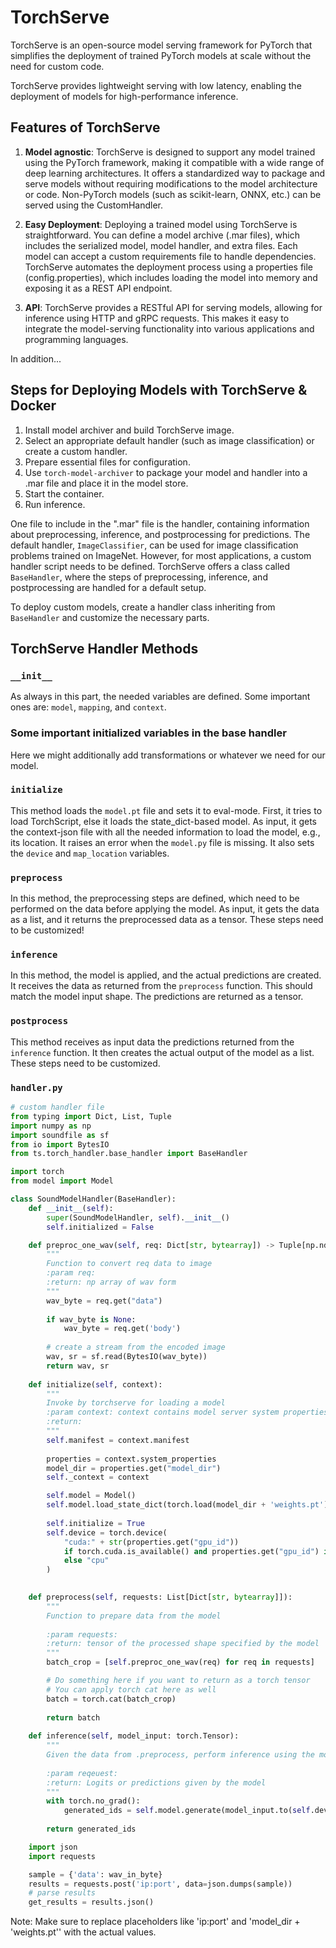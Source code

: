 # TorchServe

TorchServe is an open-source model serving framework for PyTorch that simplifies the deployment of trained PyTorch models at scale without the need for custom code.

TorchServe provides lightweight serving with low latency, enabling the deployment of models for high-performance inference.

## Features of TorchServe

1. **Model agnostic**: TorchServe is designed to support any model trained using the PyTorch framework, making it compatible with a wide range of deep learning architectures. It offers a standardized way to package and serve models without requiring modifications to the model architecture or code. Non-PyTorch models (such as scikit-learn, ONNX, etc.) can be served using the CustomHandler.

2. **Easy Deployment**: Deploying a trained model using TorchServe is straightforward. You can define a model archive (.mar files), which includes the serialized model, model handler, and extra files. Each model can accept a custom requirements file to handle dependencies. TorchServe automates the deployment process using a properties file (config.properties), which includes loading the model into memory and exposing it as a REST API endpoint.

3. **API**: TorchServe provides a RESTful API for serving models, allowing for inference using HTTP and gRPC requests. This makes it easy to integrate the model-serving functionality into various applications and programming languages.

In addition...

## Steps for Deploying Models with TorchServe & Docker

1. Install model archiver and build TorchServe image.
2. Select an appropriate default handler (such as image classification) or create a custom handler.
3. Prepare essential files for configuration.
4. Use `torch-model-archiver` to package your model and handler into a .mar file and place it in the model store.
5. Start the container.
6. Run inference.

One file to include in the ".mar" file is the handler, containing information about preprocessing, inference, and postprocessing for predictions. The default handler, `ImageClassifier`, can be used for image classification problems trained on ImageNet. However, for most applications, a custom handler script needs to be defined. TorchServe offers a class called `BaseHandler`, where the steps of preprocessing, inference, and postprocessing are handled for a default setup.

To deploy custom models, create a handler class inheriting from `BaseHandler` and customize the necessary parts.


## TorchServe Handler Methods

### `__init__`

As always in this part, the needed variables are defined. Some important ones are: `model`, `mapping`, and `context`.

### Some important initialized variables in the base handler

Here we might additionally add transformations or whatever we need for our model.

### `initialize`

This method loads the `model.pt` file and sets it to eval-mode. First, it tries to load TorchScript, else it loads the state_dict-based model. As input, it gets the context-json file with all the needed information to load the model, e.g., its location. It raises an error when the `model.py` file is missing. It also sets the `device` and `map_location` variables.

### `preprocess`

In this method, the preprocessing steps are defined, which need to be performed on the data before applying the model. As input, it gets the data as a list, and it returns the preprocessed data as a tensor. These steps need to be customized!

### `inference`

In this method, the model is applied, and the actual predictions are created. It receives the data as returned from the `preprocess` function. This should match the model input shape. The predictions are returned as a tensor.

### `postprocess`

This method receives as input data the predictions returned from the `inference` function. It then creates the actual output of the model as a list. These steps need to be customized.


### `handler.py`

```python
# custom handler file
from typing import Dict, List, Tuple
import numpy as np
import soundfile as sf
from io import BytesIO
from ts.torch_handler.base_handler import BaseHandler

import torch
from model import Model

class SoundModelHandler(BaseHandler):
    def __init__(self):
        super(SoundModelHandler, self).__init__()
        self.initialized = False

    def preproc_one_wav(self, req: Dict[str, bytearray]) -> Tuple[np.ndarray, int]:
        """
        Function to convert req data to image
        :param req:
        :return: np array of wav form
        """
        wav_byte = req.get("data")
        
        if wav_byte is None:
            wav_byte = req.get('body')
        
        # create a stream from the encoded image
        wav, sr = sf.read(BytesIO(wav_byte))
        return wav, sr
        
    def initialize(self, context):
        """
        Invoke by torchserve for loading a model
        :param context: context contains model server system properties
        :return:
        """
        self.manifest = context.manifest
        
        properties = context.system_properties
        model_dir = properties.get("model_dir")
        self._context = context

        self.model = Model()
        self.model.load_state_dict(torch.load(model_dir + 'weights.pt'))
        
        self.initialize = True
        self.device = torch.device(
            "cuda:" + str(properties.get("gpu_id"))
            if torch.cuda.is_available() and properties.get("gpu_id") is not None
            else "cpu"
        )

        
    def preprocess(self, requests: List[Dict[str, bytearray]]):
        """
        Function to prepare data from the model
        
        :param requests:
        :return: tensor of the processed shape specified by the model
        """
        batch_crop = [self.preproc_one_wav(req) for req in requests]

        # Do something here if you want to return as a torch tensor
        # You can apply torch cat here as well
        batch = torch.cat(batch_crop)
        
        return batch
        
    def inference(self, model_input: torch.Tensor):
        """
        Given the data from .preprocess, perform inference using the model.
        
        :param reqeuest:
        :return: Logits or predictions given by the model
        """
        with torch.no_grad():
            generated_ids = self.model.generate(model_input.to(self.device))
        
        return generated_ids
```


```python
    import json
    import requests

    sample = {'data': wav_in_byte}
    results = requests.post('ip:port', data=json.dumps(sample))
    # parse results
    get_results = results.json()

```

Note: Make sure to replace placeholders like 'ip:port' and 'model_dir + 'weights.pt'' with the actual values.
